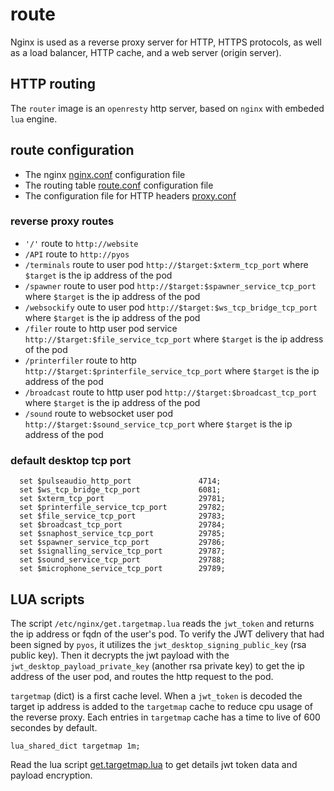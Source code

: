 # route

Nginx is used as a reverse proxy server for HTTP, HTTPS protocols, as well as a load balancer, HTTP cache, and a web server (origin server). 

## HTTP routing

The `router` image is an `openresty` http server, based on `nginx` with embeded `lua` engine.


## route configuration

* The nginx [nginx.conf]([https://github.com/abcdesktopio/oc.nginx/blob/main/etc/nginx/nginx.conf](https://github.com/abcdesktopio/route/blob/4.1/etc/nginx/nginx.conf)) configuration file
* The routing table [route.conf]([https://github.com/abcdesktopio/oc.nginx/blob/main/etc/nginx/route.conf](https://github.com/abcdesktopio/route/blob/4.1/etc/nginx/route.conf)) configuration file
* The configuration file for HTTP headers  [proxy.conf](https://github.com/abcdesktopio/route/blob/4.1/etc/nginx/proxy.conf)

### reverse proxy routes

- `'/'` route to `http://website` 
- `/API` route to `http://pyos`
- `/terminals` route to user pod `http://$target:$xterm_tcp_port` where `$target` is the ip address of the pod
- `/spawner` route to user pod `http://$target:$spawner_service_tcp_port` where `$target` is the ip address of the pod
- `/websockify` oute to user pod `http://$target:$ws_tcp_bridge_tcp_port` where `$target` is the ip address of the pod
- `/filer` route to http user pod service `http://$target:$file_service_tcp_port` where `$target` is the ip address of the pod
- `/printerfiler` route to http `http://$target:$printerfile_service_tcp_port` where `$target` is the ip address of the pod
- `/broadcast` route to http user pod  `http://$target:$broadcast_tcp_port` where `$target` is the ip address of the pod
- `/sound` route to websocket user pod `http://$target:$sound_service_tcp_port` where `$target` is the ip address of the pod


### default desktop tcp port 

```
  set $pulseaudio_http_port               4714;
  set $ws_tcp_bridge_tcp_port             6081;
  set $xterm_tcp_port                     29781;
  set $printerfile_service_tcp_port       29782;
  set $file_service_tcp_port              29783;
  set $broadcast_tcp_port                 29784;
  set $snaphost_service_tcp_port          29785;
  set $spawner_service_tcp_port           29786;
  set $signalling_service_tcp_port        29787; 
  set $sound_service_tcp_port             29788;
  set $microphone_service_tcp_port        29789;
```

## LUA scripts

The script `/etc/nginx/get.targetmap.lua` reads the `jwt_token` and returns the ip address or fqdn of the user's pod.
To verify the JWT delivery that had been signed by `pyos`, it utilizes the `jwt_desktop_signing_public_key` (rsa public key).
Then it decrypts the jwt payload with the `jwt_desktop_payload_private_key` (another rsa private key) to get the ip address of the user pod, and routes the http request to the pod.

`targetmap` (dict) is a first cache level. When a `jwt_token` is decoded the target ip address is added to the `targetmap` cache to reduce cpu usage of the reverse proxy.
Each entries in `targetmap` cache has a time to live of 600 secondes by default.


```
lua_shared_dict targetmap 1m;
```
Read the lua script [get.targetmap.lua](https://github.com/abcdesktopio/route/blob/4.1/etc/nginx/get.targetmap.lua) to get details jwt token data and payload encryption.

